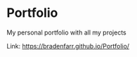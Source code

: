 # Portfolio
 My personal portfolio with all my projects

Link: https://bradenfarr.github.io/Portfolio/
